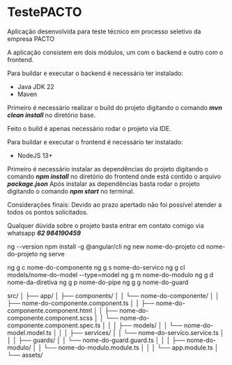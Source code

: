 # TestePACTO

Aplicação desenvolvida para teste técnico em processo seletivo da empresa PACTO

A aplicação consistem em dois módulos, um com o backend e outro com o frontend.

Para buildar e executar o backend é necessário ter instalado:

* Java JDK 22
* Maven

Primeiro é necessário realizar o build do projeto digitando o comando ***mvn clean install*** no diretório base.

Feito o build é apenas necessário rodar o projeto via IDE.

Para buildar e executar o frontend é necessário ter instalado:

* NodeJS 13+

Primeiro é necessário instalar as dependências do projeto digitando o comando ***npm install*** no diretório do frontend
onde está contido o arquivo ***package.json***
Após instalar as dependências basta rodar o projeto digitando o comando ***npm start*** no terminal.

Considerações finais:
Devido ao prazo apertado não foi possível atender a todos os pontos solicitados.

Qualquer dúvida sobre o projeto basta entrar em contato comigo via whatsapp ***62 984190459***

ng --version
npm install -g @angular/cli
ng new nome-do-projeto
cd nome-do-projeto
ng serve

ng g c nome-do-componente
ng g s nome-do-servico
ng g cl models/nome-do-model --type=model
ng g m nome-do-modulo
ng g d nome-da-diretiva
ng g p nome-do-pipe
ng g g nome-do-guard


src/
│
├── app/
│   ├── components/
│   │   └── nome-do-componente/
│   │       ├── nome-do-componente.component.ts
│   │       ├── nome-do-componente.component.html
│   │       ├── nome-do-componente.component.scss
│   │       └── nome-do-componente.component.spec.ts
│   │
│   ├── models/
│   │   └── nome-do-model.model.ts
│   │
│   ├── services/
│   │   └── nome-do-servico.service.ts
│   │
│   ├── guards/
│   │   └── nome-do-guard.guard.ts
│   │
│   ├── nome-do-modulo/
│   │   └── nome-do-modulo.module.ts
│   │
│   └── app.module.ts
│
└── assets/


